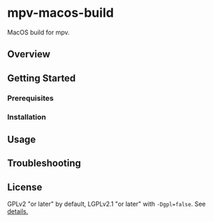 # mpv-macos-build
MacOS build for mpv.

## Overview

## Getting Started

### Prerequisites

### Installation

## Usage

## Troubleshooting

## License
GPLv2 "or later" by default, LGPLv2.1 "or later" with `-Dgpl=false`.
See [details.](https://github.com/mpv-player/mpv/blob/master/Copyright)